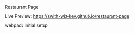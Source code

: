 Restaurant Page

Live Preview: https://swith-wiz-kev.github.io/restaurant-page

webpack initial setup
